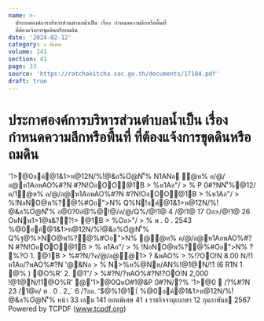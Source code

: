 ```yaml
---
name: >-
  ประกาศองค์การบริหารส่วนตำบลน้ำเป็น เรื่อง กำหนดความลึกหรือพื้นที่
  ที่ต้องแจ้งการขุดดินหรือถมดิน
date: '2024-02-12'
category: ง พิเศษ
volume: 141
section: 41
page: 33
source: 'https://ratchakitcha.soc.go.th/documents/17184.pdf'
draft: true
---
```


# ประกาศองค์การบริหารส่วนตำบลน้ำเป็น เรื่อง กำหนดความลึกหรือพื้นที่ ที่ต้องแจ้งการขุดดินหรือถมดิน

'1>@0อค์@1&1>ห@12N/%!ํ@&ล%Oํ@N'็% N1ANอ ํ@ห% ค/@/ล@ห1AอพAO%#?N #?N!OอOO@1B > %ห1Aอ"/ > % P 0#?NN'็%@12/ค/1ํ@ห% ค/@/ล@ห1AอพAO%#?N #?N!OอOO@1B > %ห1Aอ"/ > %!NอNO@พ%?@%#Oอ">N% Q%N!อค์@1&1>ห@12N/%!ํ@&ล%Oํ@N'็% อ@0?0อํ@%@!@/ค/@/Q%/@!1@ 4 /@!1@ 17 Oล>/@!1@ 26 OหNพ1>1@ช&??!> @1B > %Oล>"/ > % พ . 0 . 2543 %@0อค์@1&1>ห@12N/%!ํ@&ล%Oํ@N'็% Q%ฐ@%>NO@พ%?@%#Oอ">N% @ํ@ห% ค/@/ล@ห1AอพAO%#?N #?N!OอOO@1B > % ห1Aอ"/ > % !NอNO@พ%?@%#Oอ">N% ? %?O 1. @1B > %#?N/?ค/@/ล@@1> ? &พAO% > %!?OO!N 8.00 N/!1 ห1Aอ/?พAO%#?N '@&Nอ > % N>%ห%@Nห/AN%!@1@N/!1 (6 R1N 1 @% ) @O%R' 2. @1"/ > %#?N/?พAO%#?N!?OO!N 2,000 !@1@N/!1@O%R' @'1>@0QหO#1@&P 0#?N/?% '1>@0  /?%#?N 23 /1@ค/ พ . 0 . 2_` 6 /?ลล. '$@%1@11์ %@0อค์@1&1>ห@12N/%!ํ@&ล%Oํ@N'็% หน้า 33 เลม 141 ตอนพิเศษ 41 ง ราชกิจจานุเบกษา 12 กุมภาพันธ 2567 Powered by TCPDF (www.tcpdf.org)
